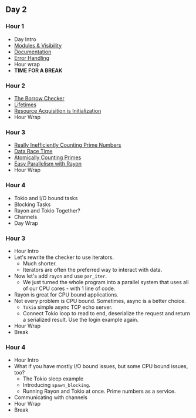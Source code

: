 ## Day 2

### Hour 1 

* Day Intro
* [Modules & Visibility](./hour1/modules.md)
* [Documentation](./hour1/documentation.md)
* [Error Handling](./hour1/errors.md)
* Hour wrap
* **TIME FOR A BREAK**

### Hour 2

* [The Borrow Checker](./hour2/borrow_checker.md)
* [Lifetimes](./hour2/lifetimes.md)
* [Resource Acquisition is Initialization](raii.md)
* Hour Wrap

### Hour 3

* [Really Inefficiently Counting Prime Numbers](./hour3/count_primes.md)
* [Data Race Time](./hour3/data_race.md)
* [Atomically Counting Primes](./hour3/atomic.md)
* [Easy Parallelism with Rayon](./hour3/rayon.md)
* Hour Wrap

### Hour 4

* Tokio and I/O bound tasks
* Blocking Tasks
* Rayon and Tokio Together?
* Channels
* Day Wrap

### Hour 3

* Hour Intro
* Let's rewrite the checker to use iterators.
    * Much shorter.
    * Iterators are often the preferred way to interact with data.
* Now let's add `rayon` and use `par_iter`.
    * We just turned the whole program into a parallel system that uses all of our CPU cores - with 1 line of code.
* Rayon is great for CPU bound applications.
* Not every problem is CPU bound. Sometimes, async is a better choice.
    * `Tokio` simple async TCP echo server.
    * Connect Tokio loop to read to end, deserialize the request and return a serialized result. Use the login example again.
* Hour Wrap
* Break

### Hour 4

* Hour Intro
* What if you have mostly I/O bound issues, but some CPU bound issues, too?
    * The Tokio sleep example
    * Introducing `spawn_blocking`.
    * Running Rayon and Tokio at once. Prime numbers as a service.
* Communicating with channels
* Hour Wrap
* Break